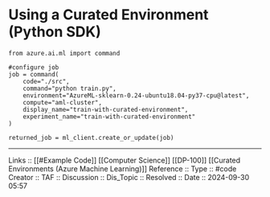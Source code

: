 # Using a Curated Environment (Python SDK)


```
from azure.ai.ml import command

#configure job
job = command(
	code="./src",
	command="python train.py",
	environment="AzureML-sklearn-0.24-ubuntu18.04-py37-cpu@latest",
	compute="aml-cluster",
	display_name="train-with-curated-environment",
	experiment_name="train-with-curated-environment"
)

returned_job = ml_client.create_or_update(job)
```

---
Links :: [[#Example Code]] [[Computer Science]] [[DP-100]] [[Curated Environments (Azure Machine Learning)]]
Reference ::
Type :: #code
Creator ::
TAF ::
Discussion ::
Dis_Topic :: 
Resolved ::
Date :: 2024-09-30 05:57
